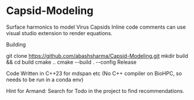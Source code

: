 # Capsid-Modeling
Surface harmonics to model Virus Capsids
Inline code comments can use visual studio extension to render equations.

Building

git clone https://github.com/abashsharma/Capsid-Modeling.git
mkdir build && cd build
cmake ..
cmake --build . --config Release


Code
Written in C++23 for mdspan etc
(No C++ compiler on BioHPC, so needs to be run in a conda env)

Hint for Armand: Search for Todo in the project to find recommendations.
